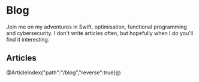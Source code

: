 # Blog

Join me on my adventures in Swift, optimisation, functional programming and cybersecurity. I don't write articles often, but hopefully when I do you'll find it interesting.

## Articles

@ArticleIndex{"path":"/blog","reverse":true}@
